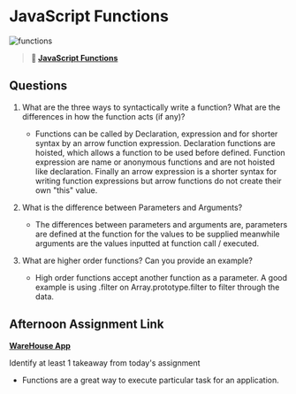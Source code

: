 # JavaScript Functions

![functions](https://bcw.blob.core.windows.net/public/img/function-anatomy.jpg)

> **📖 [JavaScript Functions](https://codeworksacademy.com/fs-student-guide/resources/wk2/02-Functions)**

## Questions

1. What are the three ways to syntactically write a function? What are the differences in how the function acts (if any)?

   - Functions can be called by Declaration, expression and for shorter syntax by an arrow function expression. Declaration functions are hoisted, which allows a function to be used before defined. Function expression are name or anonymous functions and are not hoisted like declaration. Finally an arrow expression is a shorter syntax for writing function expressions but arrow functions do not create their own "this" value.

2. What is the difference between Parameters and Arguments?

   - The differences between parameters and arguments are, parameters are defined at the function for the values to be supplied meanwhile arguments are the values inputted at function call / executed.

3. What are higher order functions? Can you provide an example?
   - High order functions accept another function as a parameter. A good example is using .filter on Array.prototype.filter to filter through the data.

## Afternoon Assignment Link

**[WareHouse App](https://github.com/gp3r3z/warehouse-manager)**

Identify at least 1 takeaway from today's assignment

- Functions are a great way to execute particular task for an application.
